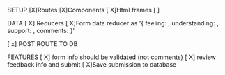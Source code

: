
SETUP
[X]Routes
[X]Components
[ X]Html frames
[ ]

DATA
[ X] Reducers
    [ X]Form data reducer as '{ feeling: , understanding: , support: , comments: }'

[ x] POST ROUTE TO DB


FEATURES
[ X] form info should be validated (not comments)
[ X] review feedback info and submit
    [ X]Save submission to database

